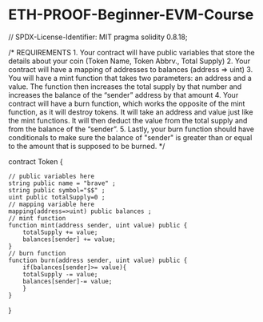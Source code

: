 # ETH-PROOF-Beginner-EVM-Course
// SPDX-License-Identifier: MIT
pragma solidity 0.8.18;

/*
       REQUIREMENTS
    1. Your contract will have public variables that store the details about your coin (Token Name, Token Abbrv., Total Supply)
    2. Your contract will have a mapping of addresses to balances (address => uint)
    3. You will have a mint function that takes two parameters: an address and a value. 
       The function then increases the total supply by that number and increases the balance 
       of the “sender” address by that amount
    4. Your contract will have a burn function, which works the opposite of the mint function, as it will destroy tokens. 
       It will take an address and value just like the mint functions. It will then deduct the value from the total supply 
       and from the balance of the “sender”.
    5. Lastly, your burn function should have conditionals to make sure the balance of "sender" is greater than or equal 
       to the amount that is supposed to be burned.
*/

contract Token {

    // public variables here
    string public name = "brave" ;
    string public symbol="$$" ;
    uint public totalSupply=0 ;
    // mapping variable here
    mapping(address=>uint) public balances ;
    // mint function
    function mint(address sender, uint value) public {
        totalSupply += value;
        balances[sender] += value;
    }
    // burn function
    function burn(address sender, uint value) public {
        if(balances[sender]>= value){
        totalSupply -= value;
        balances[sender]-= value;
        }
    }
}
